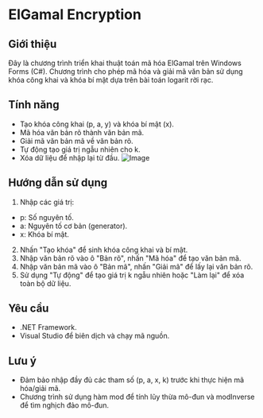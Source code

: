 # ElGamal Encryption
## Giới thiệu
Đây là chương trình triển khai thuật toán mã hóa ElGamal trên Windows Forms (C#). Chương trình cho phép mã hóa và giải mã văn bản sử dụng khóa công khai và khóa bí mật dựa trên bài toán logarit rời rạc.

## Tính năng
- Tạo khóa công khai (p, a, y) và khóa bí mật (x).
- Mã hóa văn bản rõ thành văn bản mã.
- Giải mã văn bản mã về văn bản rõ.
- Tự động tạo giá trị ngẫu nhiên cho k.
- Xóa dữ liệu để nhập lại từ đầu.
![Image](https://github.com/user-attachments/assets/17ffc8fe-4a06-4422-90e4-81837a394f8f)
## Hướng dẫn sử dụng
1. Nhập các giá trị:
  - p: Số nguyên tố.
  - a: Nguyên tố cơ bản (generator).
  - x: Khóa bí mật.
2. Nhấn "Tạo khóa" để sinh khóa công khai và bí mật.
3. Nhập văn bản rõ vào ô "Bản rõ", nhấn "Mã hóa" để tạo văn bản mã.
4. Nhập văn bản mã vào ô "Bản mã", nhấn "Giải mã" để lấy lại văn bản rõ.
5. Sử dụng "Tự động" để tạo giá trị k ngẫu nhiên hoặc "Làm lại" để xóa toàn bộ dữ liệu.

## Yêu cầu
- .NET Framework.
- Visual Studio để biên dịch và chạy mã nguồn.
## Lưu ý
- Đảm bảo nhập đầy đủ các tham số (p, a, x, k) trước khi thực hiện mã hóa/giải mã.
- Chương trình sử dụng hàm mod để tính lũy thừa mô-đun và modInverse để tìm nghịch đảo mô-đun.
